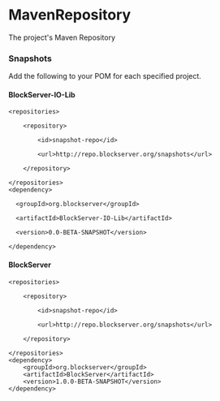# MavenRepository
The project's Maven Repository

### Snapshots

Add the following to your POM for each specified project.

#### BlockServer-IO-Lib
```
<repositories>

	<repository>
	
		<id>snapshot-repo</id>
		
		<url>http://repo.blockserver.org/snapshots</url>
		
	</repository>
	
</repositories>
<dependency>

  <groupId>org.blockserver</groupId>
  
  <artifactId>BlockServer-IO-Lib</artifactId>
  
  <version>0.0-BETA-SNAPSHOT</version>
  
</dependency>
```

#### BlockServer
```
<repositories>

	<repository>
	
		<id>snapshot-repo</id>
		
		<url>http://repo.blockserver.org/snapshots</url>
		
	</repository>
	
</repositories>
<dependency>
    <groupId>org.blockserver</groupId>
    <artifactId>BlockServer</artifactId>
    <version>1.0.0-BETA-SNAPSHOT</version>
</dependency>
```
